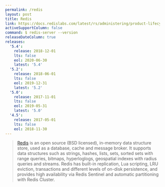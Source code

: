 ```yaml
---
permalink: /redis
layout: post
title: Redis
link: https://docs.redislabs.com/latest/rs/administering/product-lifecycle/#end-of-life-schedule
activeSupportColumn: false
command: $ redis-server --version
releaseDateColumn: true
releases:
  '5.4':
    release: 2018-12-01
    lts: false
    eol: 2020-06-30
    latest: '5.4'
  '5.2':
    release: 2018-06-01
    lts: false
    eol: 2019-12-31
    latest: '5.2'
  '5.0':
    release: 2017-11-01
    lts: false
    eol: 2019-05-31
    latest: '5.0'
  '4.5':
    release: 2017-05-01
    lts: false
    eol: 2018-11-30
---
```


> [Redis](https://redis.io/) is an open source (BSD licensed), in-memory data structure store, used as a database, cache and message broker. It supports data structures such as strings, hashes, lists, sets, sorted sets with range queries, bitmaps, hyperloglogs, geospatial indexes with radius queries and streams. Redis has built-in replication, Lua scripting, LRU eviction, transactions and different levels of on-disk persistence, and provides high availability via Redis Sentinel and automatic partitioning with Redis Cluster. 



